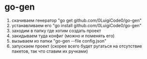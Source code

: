 # go-gen

1. скачиваем генератор "go get github.com/0LuigiCode0/go-gen"
2. устанавливаем его "go install github.com/0LuigiCode0/go-gen"
3. заходим в папку где хотим создать проект
4. закидываем туда конфиг (можно и поменять его)
5. вызываем из папки "go-gen --file config.json"
6. запускаем проект (скорее всего будет ругаться на отсутствие пакетов, так что ставим их ручками)
